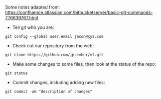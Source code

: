 Some notes adapted from:   https://confluence.atlassian.com/bitbucketserver/basic-git-commands-776639767.html


+ Tell git who you are:
```
git config --global user.email jason@xyz.com
```

+ Check out our repository from the web:
```
git clone https://github.com/jpsember/ml.git
```

+ Make some changes to some files, then look at the status of the repo:
```
git status
```

+ Commit changes, including adding new files:
```
git commit -am "description of changes"
```

